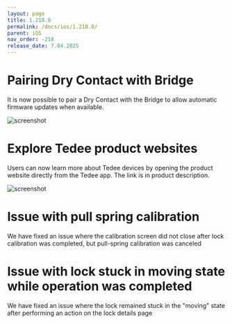 ```yaml
---
layout: page
title: 1.218.0
permalink: /docs/ios/1.218.0/
parent: iOS
nav_order: -218
release_date: 7.04.2025
---
```


# Pairing Dry Contact with Bridge
It is now possible to pair a Dry Contact with the Bridge to allow automatic firmware updates when available.

![screenshot](/tedee-release-notes/docs/ios/assets/1.218.0-bridge-pairing-dc.png)

# Explore Tedee product websites
Users can now learn more about Tedee devices by opening the product website directly from the Tedee app. The link is in product description.

![screenshot](/tedee-release-notes/docs/ios/assets/1.218.0-explore-product.png)

# Issue with pull spring calibration
We have fixed an issue where the calibration screen did not close after lock calibration was completed, but pull-spring calibration was canceled

# Issue with lock stuck in moving state while operation was completed
We have fixed an issue where the lock remained stuck in the "moving" state after performing an action on the lock details page
